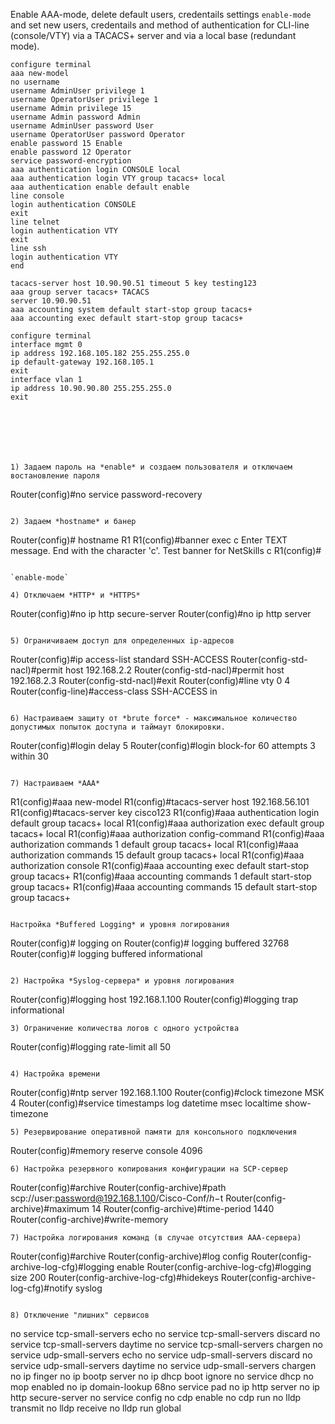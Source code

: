Enable AAA-mode, delete default users, credentails settings `enable-mode` and set new users, credentails and method of authentication for CLI-line (console/VTY) via a TACACS+ server and via a local base (redundant mode). 

```
configure terminal
aaa new-model
no username
username AdminUser privilege 1
username OperatorUser privilege 1
username Admin privilege 15
username Admin password Admin
username AdminUser password User
username OperatorUser password Operator
enable password 15 Enable
enable password 12 Operator
service password-encryption
aaa authentication login CONSOLE local
aaa authentication login VTY group tacacs+ local
aaa authentication enable default enable
line console
login authentication CONSOLE
exit
line telnet
login authentication VTY
exit
line ssh
login authentication VTY
end 

```
```
tacacs-server host 10.90.90.51 timeout 5 key testing123
aaa group server tacacs+ TACACS
server 10.90.90.51
aaa accounting system default start-stop group tacacs+
aaa accounting exec default start-stop group tacacs+

```

```
configure terminal
interface mgmt 0
ip address 192.168.105.182 255.255.255.0
ip default-gateway 192.168.105.1
exit 
interface vlan 1
ip address 10.90.90.80 255.255.255.0
exit 







1) Задаем пароль на *enable* и создаем пользователя и отключаем востановление пароля
```
Router(config)#no service password-recovery
```

2) Задаем *hostname* и банер
```
Router(config)# hostname R1
R1(config)#banner exec c
Enter TEXT message. End with the character 'c'.
Test banner for NetSkills
c
R1(config)#
```

`enable-mode`

4) Отключаем *HTTP* и *HTTPS*
```
Router(config)#no ip http secure-server
Router(config)#no ip http server
```

5) Ограничиваем доступ для определенных ip-адресов
```
Router(config)#ip access-list standard SSH-ACCESS
Router(config-std-nacl)#permit host 192.168.2.2
Router(config-std-nacl)#permit host 192.168.2.3
Router(config-std-nacl)#exit
Router(config)#line vty 0 4
Router(config-line)#access-class SSH-ACCESS in
```

6) Настраиваем защиту от *brute force* - максимальное количество допустимых попыток доступа и таймаут блокировки.
```
Router(config)#login delay 5
Router(config)#login block-for 60 attempts 3 within 30
```

7) Настраиваем *ААА*
```
R1(config)#aaa new-model
R1(config)#tacacs-server host 192.168.56.101
R1(config)#tacacs-server key cisco123
R1(config)#aaa authentication login default group tacacs+ local
R1(config)#aaa authorization exec default group tacacs+ local
R1(config)#aaa authorization config-command
R1(config)#aaa authorization commands 1 default group tacacs+ local
R1(config)#aaa authorization commands 15 default group tacacs+ local
R1(config)#aaa authorization console
R1(config)#aaa accounting exec default start-stop group tacacs+
R1(config)#aaa accounting commands 1 default start-stop group tacacs+
R1(config)#aaa accounting commands 15 default start-stop group tacacs+
```

Настройка *Buffered Logging* и уровня логирования
```
Router(config)# logging on
Router(config)# logging buffered 32768
Router(config)# logging buffered informational
```

2) Настройка *Syslog-сервера* и уровня логирования
```
Router(config)#logging host 192.168.1.100
Router(config)#logging trap informational
```
3) Ограничение количества логов с одного устройства
```
Router(config)#logging rate-limit all 50
```

4) Настройка времени
```
Router(config)#ntp server 192.168.1.100
Router(config)#clock timezone MSK 4
Router(config)#service timestamps log datetime msec localtime show-timezone
```
5) Резервирование оперативной памяти для консольного подключения
```
Router(config)#memory reserve console 4096
```
6) Настройка резервного копирования конфигурации на SCP-сервер
```
Router(config)#archive
Router(config-archive)#path scp://user:password@192.168.1.100/Cisco-Conf/$h-$t
Router(config-archive)#maximum 14
Router(config-archive)#time-period 1440
Router(config-archive)#write-memory
```
7) Настройка логирования команд (в случае отсутствия ААА-сервера)
```
Router(config)#archive
Router(config-archive)#log config
Router(config-archive-log-cfg)#logging enable
Router(config-archive-log-cfg)#logging size 200
Router(config-archive-log-cfg)#hidekeys
Router(config-archive-log-cfg)#notify syslog
```

8) Отключение "лишних" сервисов
```
no service tcp-small-servers echo
no service tcp-small-servers discard
no service tcp-small-servers daytime
no service tcp-small-servers chargen
no service udp-small-servers echo
no service udp-small-servers discard
no service udp-small-servers daytime
no service udp-small-servers chargen
no ip finger
no ip bootp server
no ip dhcp boot ignore
no service dhcp
no mop enabled
no ip domain-lookup
68no service pad
no ip http server
no ip http secure-server
no service config
no cdp enable
no cdp run
no lldp transmit
no lldp receive
no lldp run global
```

